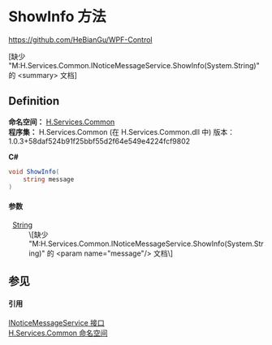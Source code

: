 # ShowInfo 方法
https://github.com/HeBianGu/WPF-Control

\[缺少 "M:H.Services.Common.INoticeMessageService.ShowInfo(System.String)" 的 &lt;summary&gt; 文档\]



## Definition
**命名空间：** <a href="b9cdd84f-6623-a51a-f53b-465103ced202">H.Services.Common</a>  
**程序集：** H.Services.Common (在 H.Services.Common.dll 中) 版本：1.0.3+58daf524b91f25bbf55d2f64e549e4224fcf9802

**C#**
``` C#
void ShowInfo(
	string message
)
```



#### 参数
<dl><dt>  <a href="https://learn.microsoft.com/dotnet/api/system.string" target="_blank" rel="noopener noreferrer">String</a></dt><dd>\[缺少 "M:H.Services.Common.INoticeMessageService.ShowInfo(System.String)" 的 &lt;param name="message"/&gt; 文档\]</dd></dl>

## 参见


#### 引用
<a href="b287a3dc-f538-e25b-8b74-1edb6760f4db">INoticeMessageService 接口</a>  
<a href="b9cdd84f-6623-a51a-f53b-465103ced202">H.Services.Common 命名空间</a>  
